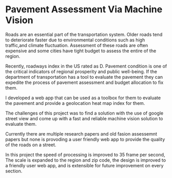 # Pavement Assessment Via Machine Vision

Roads are an essential part of the transportation system. 
Older roads tend to deteriorate faster due to environmental conditions such as high traffic,and climate fluctuation.
Assessment of these roads are often expensive and some cities have tight budget to assess the entire of the region.

Recently, roadways index in the US rated as D. Pavement condition is one of the critical indicators of regional prosperity and public well-being. If the department of transportation has a tool to evaluate the pavement they can expedite the process of pavement assessment and budget allocation to fix them.


I developed a web app that can be used as a toolbox for them to evaluate the pavement and provide a geolocation heat map index for them.

The challenges of this project was to find a solution with the use of google street view and come up with a fast and reliable machine vision solution to evaluate them.

Currently there are multiple research papers and old fasion assessemnt papers but none is provoding a user friendly web app to provide the quality of the roads on a street.

In this project the speed of processing is improved to 35 frame per second, The scale is expanded to the region and zip code, the design is improved to a friendly user web app, and is extensible for future improvement on every section.





